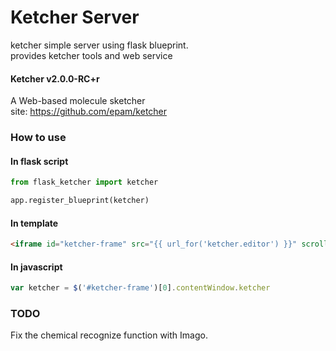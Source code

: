 # Ketcher Server
ketcher simple server using flask blueprint.<br>
provides ketcher tools and web service

#### Ketcher v2.0.0-RC+r
A Web-based molecule sketcher<br>
site: https://github.com/epam/ketcher

### How to use

#### In flask script
```python
from flask_ketcher import ketcher

app.register_blueprint(ketcher)

```
#### In template
```html
<iframe id="ketcher-frame" src="{{ url_for('ketcher.editor') }}" scrolling="no"></iframe>
```

#### In javascript
```javascript
var ketcher = $('#ketcher-frame')[0].contentWindow.ketcher
```
### TODO
Fix the chemical recognize function with Imago.